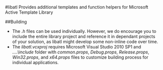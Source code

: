 #libatl
Provides additional templates and function helpers for Microsoft Active Template Library

##Building
- The _.h_ files can be used individually. However, we do encourage you to include the entire library project and reference it in dependant projects of your solution, as libatl might develop some non-inline code over time.
- The _libatl.vcxproj_ requires Microsoft Visual Studio 2010 SP1 and _..\..\include_ folder with _common.props_, _Debug.props_, _Release.props_, _Win32.props_, and _x64.props_ files to customize building process for individual applications.

